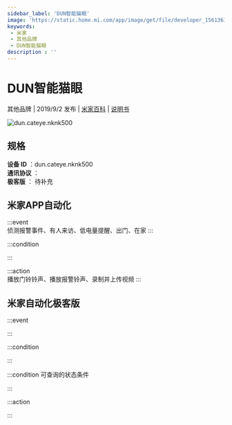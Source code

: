 ```yaml
---
sidebar_label: 'DUN智能猫眼'
image: 'https://static.home.mi.com/app/image/get/file/developer_15613616654pts4ymj.png'
keywords: 
 - 米家
 - 其他品牌
 - DUN智能猫眼
description : ''
---
```

# DUN智能猫眼

其他品牌 | 2019/9/2 发布 | [米家百科](https://home.mi.com/webapp/content/baike/product/index.html?model=dun.cateye.nknk500) | [说明书](https://home.mi.com/views/introduction.html?model=dun.cateye.nknk500&region=cn)

![dun.cateye.nknk500](https://static.home.mi.com/app/image/get/file/developer_15613616654pts4ymj.png)

## 规格  
> 
**设备 ID** ：dun.cateye.nknk500  
**通讯协议** ：  
**极客版**  ： 待补充 


## 米家APP自动化  

:::event  
侦测报警事件、有人来访、低电量提醒、出门、在家
:::

:::condition  

:::

:::action   
播放门铃铃声、播放报警铃声、录制并上传视频
:::

## 米家自动化极客版  

:::event  

:::

:::condition  

:::

:::condition 可查询的状态条件  

:::

:::action  

:::

        
